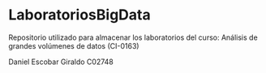# LaboratoriosBigData
Repositorio utilizado para almacenar los laboratorios del curso: Análisis de grandes volúmenes de datos (CI-0163)


Daniel Escobar Giraldo C02748
